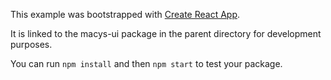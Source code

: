 This example was bootstrapped with [Create React App](https://github.com/facebook/create-react-app).

It is linked to the macys-ui package in the parent directory for development purposes.

You can run `npm install` and then `npm start` to test your package.
